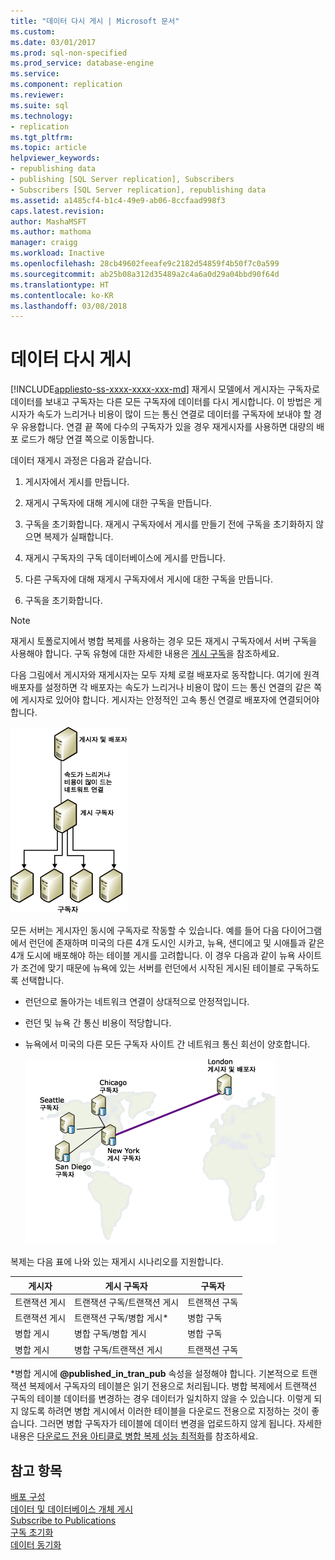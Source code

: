 ```yaml
---
title: "데이터 다시 게시 | Microsoft 문서"
ms.custom: 
ms.date: 03/01/2017
ms.prod: sql-non-specified
ms.prod_service: database-engine
ms.service: 
ms.component: replication
ms.reviewer: 
ms.suite: sql
ms.technology:
- replication
ms.tgt_pltfrm: 
ms.topic: article
helpviewer_keywords:
- republishing data
- publishing [SQL Server replication], Subscribers
- Subscribers [SQL Server replication], republishing data
ms.assetid: a1485cf4-b1c4-49e9-ab06-8ccfaad998f3
caps.latest.revision: 
author: MashaMSFT
ms.author: mathoma
manager: craigg
ms.workload: Inactive
ms.openlocfilehash: 28cb49602feeafe9c2182d54859f4b50f7c0a599
ms.sourcegitcommit: ab25b08a312d35489a2c4a6a0d29a04bbd90f64d
ms.translationtype: HT
ms.contentlocale: ko-KR
ms.lasthandoff: 03/08/2018
---
```

# <a name="republish-data"></a>데이터 다시 게시
[!INCLUDE[appliesto-ss-xxxx-xxxx-xxx-md](../../includes/appliesto-ss-xxxx-xxxx-xxx-md.md)]
  재게시 모델에서 게시자는 구독자로 데이터를 보내고 구독자는 다른 모든 구독자에 데이터를 다시 게시합니다. 이 방법은 게시자가 속도가 느리거나 비용이 많이 드는 통신 연결로 데이터를 구독자에 보내야 할 경우 유용합니다. 연결 끝 쪽에 다수의 구독자가 있을 경우 재게시자를 사용하면 대량의 배포 로드가 해당 연결 쪽으로 이동합니다.  
  
 데이터 재게시 과정은 다음과 같습니다.  
  
1.  게시자에서 게시를 만듭니다.  
  
2.  재게시 구독자에 대해 게시에 대한 구독을 만듭니다.  
  
3.  구독을 초기화합니다. 재게시 구독자에서 게시를 만들기 전에 구독을 초기화하지 않으면 복제가 실패합니다.  
  
4.  재게시 구독자의 구독 데이터베이스에 게시를 만듭니다.  
  
5.  다른 구독자에 대해 재게시 구독자에서 게시에 대한 구독을 만듭니다.  
  
6.  구독을 초기화합니다.  
  
> [!NOTE]  
>  재게시 토폴로지에서 병합 복제를 사용하는 경우 모든 재게시 구독자에서 서버 구독을 사용해야 합니다. 구독 유형에 대한 자세한 내용은 [게시 구독](../../relational-databases/replication/subscribe-to-publications.md)을 참조하세요.  
  
 다음 그림에서 게시자와 재게시자는 모두 자체 로컬 배포자로 동작합니다. 여기에 원격 배포자를 설정하면 각 배포자는 속도가 느리거나 비용이 많이 드는 통신 연결의 같은 쪽에 게시자로 있어야 합니다. 게시자는 안정적인 고속 통신 연결로 배포자에 연결되어야 합니다.  
  
 ![Republishing data](../../relational-databases/replication/media/repl-06a.gif "Republishing data")  
  
 모든 서버는 게시자인 동시에 구독자로 작동할 수 있습니다. 예를 들어 다음 다이어그램에서 런던에 존재하며 미국의 다른 4개 도시인 시카고, 뉴욕, 샌디에고 및 시애틀과 같은 4개 도시에 배포해야 하는 테이블 게시를 고려합니다. 이 경우 다음과 같이 뉴욕 사이트가 조건에 맞기 때문에 뉴욕에 있는 서버를 런던에서 시작된 게시된 테이블로 구독하도록 선택합니다.  
  
-   런던으로 돌아가는 네트워크 연결이 상대적으로 안정적입니다.  
  
-   런던 및 뉴욕 간 통신 비용이 적당합니다.  
  
-   뉴욕에서 미국의 다른 모든 구독자 사이트 간 네트워크 통신 회선이 양호합니다.  
  
     ![여러 위치로 데이터 다시 게시](../../relational-databases/replication/media/repl-06.gif "Republishing data to dispersed locations")  
  
 복제는 다음 표에 나와 있는 재게시 시나리오를 지원합니다.  
  
|게시자|게시 구독자|구독자|  
|---------------|---------------------------|----------------|  
|트랜잭션 게시|트랜잭션 구독/트랜잭션 게시|트랜잭션 구독|  
|트랜잭션 게시|트랜잭션 구독/병합 게시*|병합 구독|  
|병합 게시|병합 구독/병합 게시|병합 구독|  
|병합 게시|병합 구독/트랜잭션 게시|트랜잭션 구독|  
  
 \*병합 게시에 **@published_in_tran_pub** 속성을 설정해야 합니다. 기본적으로 트랜잭션 복제에서 구독자의 테이블은 읽기 전용으로 처리됩니다. 병합 복제에서 트랜잭션 구독의 테이블 데이터를 변경하는 경우 데이터가 일치하지 않을 수 있습니다. 이렇게 되지 않도록 하려면 병합 게시에서 이러한 테이블을 다운로드 전용으로 지정하는 것이 좋습니다. 그러면 병합 구독자가 테이블에 데이터 변경을 업로드하지 않게 됩니다. 자세한 내용은 [다운로드 전용 아티클로 병합 복제 성능 최적화](../../relational-databases/replication/merge/optimize-merge-replication-performance-with-download-only-articles.md)를 참조하세요.  
  
## <a name="see-also"></a>참고 항목  
 [배포 구성](../../relational-databases/replication/configure-distribution.md)   
 [데이터 및 데이터베이스 개체 게시](../../relational-databases/replication/publish/publish-data-and-database-objects.md)   
 [Subscribe to Publications](../../relational-databases/replication/subscribe-to-publications.md)   
 [구독 초기화](../../relational-databases/replication/initialize-a-subscription.md)   
 [데이터 동기화](../../relational-databases/replication/synchronize-data.md)  
  
  
